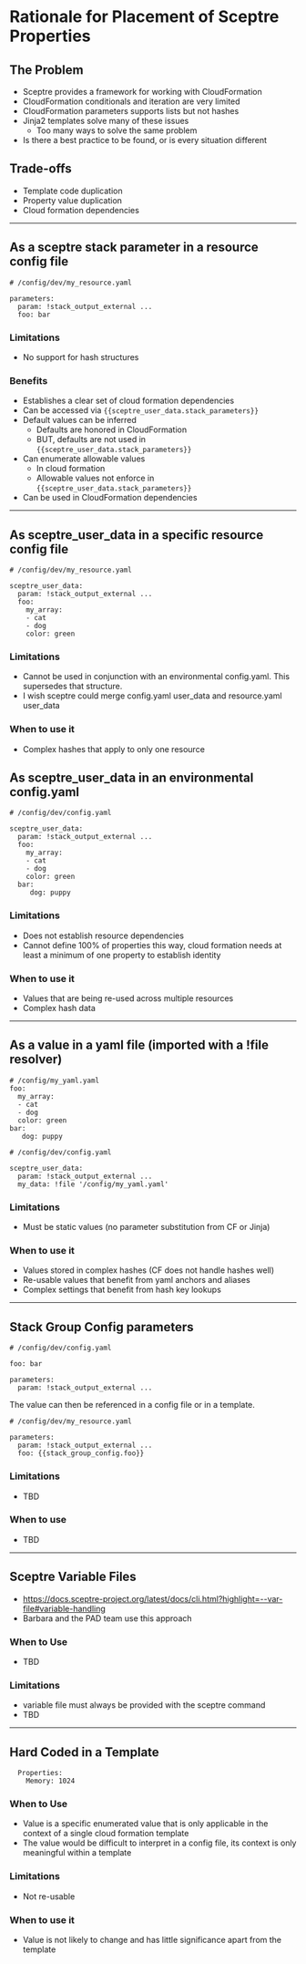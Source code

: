 # Rationale for Placement of Sceptre Properties

## The Problem
- Sceptre provides a framework for working with CloudFormation
- CloudFormation conditionals and iteration are very limited
- CloudFormation parameters supports lists but not hashes
- Jinja2 templates solve many of these issues
  - Too many ways to solve the same problem
- Is there a best practice to be found, or is every situation different

## Trade-offs
- Template code duplication
- Property value duplication
- Cloud formation dependencies

---

## As a sceptre stack parameter in a resource config file
```
# /config/dev/my_resource.yaml

parameters:
  param: !stack_output_external ...
  foo: bar
```
### Limitations
- No support for hash structures

### Benefits
- Establishes a clear set of cloud formation dependencies
- Can be accessed via `{{sceptre_user_data.stack_parameters}}`
- Default values can be inferred
  - Defaults are honored in CloudFormation
  - BUT, defaults are not used in `{{sceptre_user_data.stack_parameters}}`
- Can enumerate allowable values
  - In cloud formation
  - Allowable values not enforce in `{{sceptre_user_data.stack_parameters}}`
- Can be used in CloudFormation dependencies

---

##  As sceptre_user_data in a specific resource config file
```
# /config/dev/my_resource.yaml

sceptre_user_data:
  param: !stack_output_external ...
  foo:
    my_array:
    - cat
    - dog
    color: green
```
### Limitations
- Cannot be used in conjunction with an environmental config.yaml.  This supersedes that structure.
- I wish sceptre could merge config.yaml user_data and resource.yaml user_data

### When to use it
- Complex hashes that apply to only one resource

## As sceptre_user_data in an environmental config.yaml
```
# /config/dev/config.yaml

sceptre_user_data:
  param: !stack_output_external ...
  foo:
    my_array:
    - cat
    - dog
    color: green
  bar:
     dog: puppy
```
### Limitations
- Does not establish resource dependencies
- Cannot define 100% of properties this way, cloud formation needs at least a minimum of one property to establish identity

### When to use it
- Values that are being re-used across multiple resources
- Complex hash data

---

## As a value in a yaml file (imported with a !file resolver)
```
# /config/my_yaml.yaml
foo:
  my_array:
  - cat
  - dog
  color: green
bar:
   dog: puppy

# /config/dev/config.yaml

sceptre_user_data:
  param: !stack_output_external ...
  my_data: !file '/config/my_yaml.yaml'
```

### Limitations
- Must be static values (no parameter substitution from CF or Jinja)

### When to use it
- Values stored in complex hashes (CF does not handle hashes well)
- Re-usable values that benefit from yaml anchors and aliases
- Complex settings that benefit from hash key lookups

---

## Stack Group Config parameters

```
# /config/dev/config.yaml

foo: bar

parameters:
  param: !stack_output_external ...
```

The value can then be referenced in a config file or in a template.

```
# /config/dev/my_resource.yaml

parameters:
  param: !stack_output_external ...
  foo: {{stack_group_config.foo}}
```

### Limitations
- TBD

### When to use
- TBD

---

## Sceptre Variable Files 

- https://docs.sceptre-project.org/latest/docs/cli.html?highlight=--var-file#variable-handling
- Barbara and the PAD team use this approach

### When to Use
- TBD

### Limitations
- variable file must always be provided with the sceptre command
- TBD

---

## Hard Coded in a Template

```
  Properties:
    Memory: 1024
```

### When to Use
- Value is a specific enumerated value that is only applicable in the context of a single cloud formation template
- The value would be difficult to interpret in a config file, its context is only meaningful within a template

### Limitations
- Not re-usable

### When to use it
- Value is not likely to change and has little significance apart from the template
